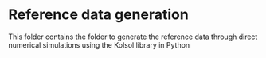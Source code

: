 # Reference data generation

This folder contains the folder to generate the reference data through direct numerical simulations using the Kolsol library in Python
